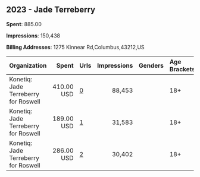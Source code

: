 ## 2023 - Jade Terreberry 
**Spent**: 885.00

**Impressions**: 150,438

**Billing Addresses**: 1275 Kinnear Rd,Columbus,43212,US

|Organization|Spent|Urls|Impressions|Genders|Age Brackets|Country Codes|
|:---|---:|:---|---:|:---|:---|:---|
|Konetiq: Jade Terreberry for Roswell|410.00 USD|[0](https://www.snap.com/political-ads/asset/9186bc612d60e6ec42ba667c53aed11f10ffbb74cca886f9eab869bb43e28e81?mediaType=jpg)|88,453||18+|united states|
|Konetiq: Jade Terreberry for Roswell|189.00 USD|[1](https://www.snap.com/political-ads/asset/9186bc612d60e6ec42ba667c53aed11f10ffbb74cca886f9eab869bb43e28e81?mediaType=jpg)|31,583||18+|united states|
|Konetiq: Jade Terreberry for Roswell|286.00 USD|[2](https://www.snap.com/political-ads/asset/9186bc612d60e6ec42ba667c53aed11f10ffbb74cca886f9eab869bb43e28e81?mediaType=jpg)|30,402||18+|united states|
